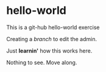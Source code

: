 # hello-world
This is a git-hub hello-world exercise

Creating a *branch* to edit the admin.

Just **learnin'** how this works here.

Nothing to see. Move along.

